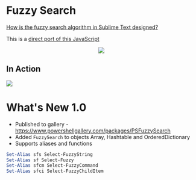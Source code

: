 # Fuzzy Search

[How is the fuzzy search algorithm in Sublime Text designed?](https://blog.forrestthewoods.com/reverse-engineering-sublime-text-s-fuzzy-match-4cffeed33fdb)

This is a [direct port of this JavaScript](https://github.com/forrestthewoods/lib_fts/blob/master/code/fts_fuzzy_match.js)


<p align="center">
<a href="https://dougfinke.visualstudio.com/PSFuzzySearch/_build?definitionId=12"><img src="https://dougfinke.visualstudio.com/PSFuzzySearch/_apis/build/status/PSFuzzySearch-CI?branchName=master"></a>
</p>

## In Action

![](https://raw.githubusercontent.com/dfinke/PowerShellFuzzySearch/master/media/fuzzysearch.gif)

# What's New 1.0
- Published to gallery - https://www.powershellgallery.com/packages/PSFuzzySearch
- Added `FuzzySearch` to objects Array, Hashtable and OrderedDictionary
- Supports aliases and functions

```powershell
Set-Alias sfs Select-FuzzyString
Set-Alias sf Select-Fuzzy
Set-Alias sfcm Select-FuzzyCommand
Set-Alias sfci Select-FuzzyChildItem
```